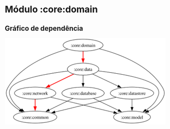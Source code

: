 # Módulo :core:domain
## Gráfico de dependência
![Gráfico de dependência](../../docs/images/graphs/dep_graph_core_domain.svg)
